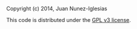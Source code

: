 Copyright (c) 2014, Juan Nunez-Iglesias

This code is distributed under the [GPL v3 license](https://www.gnu.org/licenses/gpl-3.0.txt).

